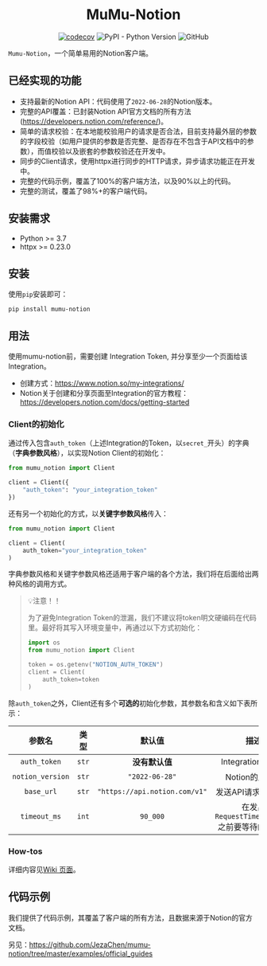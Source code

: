 <div style="text-align: center">

<h1>MuMu-Notion</h1>

[![codecov](https://codecov.io/gh/JezaChen/mumu-notion/branch/master/graph/badge.svg?token=QKE5Z5JS04)](https://codecov.io/gh/JezaChen/mumu-notion)
![PyPI - Python Version](https://img.shields.io/pypi/pyversions/mumu-notion?style=flat-square)
![GitHub](https://img.shields.io/github/license/jezachen/mumu-notion)

</div>

`Mumu-Notion`，一个简单易用的Notion客户端。

## 已经实现的功能

- 支持最新的Notion API：代码使用了`2022-06-28`的Notion版本。
- 完整的API覆盖：已封装Notion API官方文档的所有方法(https://developers.notion.com/reference/)。
- 简单的请求校验：在本地能校验用户的请求是否合法，目前支持最外层的参数的字段校验（如用户提供的参数是否完整、是否存在不包含于API文档中的参数），而值校验以及嵌套的参数校验还在开发中。
- 同步的Client请求，使用httpx进行同步的HTTP请求，异步请求功能正在开发中。
- 完整的代码示例，覆盖了100%的客户端方法，以及90%以上的代码。
- 完整的测试，覆盖了98%+的客户端代码。

## 安装需求

- Python >= 3.7
- httpx >= 0.23.0

## 安装

使用`pip`安装即可：

```shell
pip install mumu-notion
```

## 用法

使用mumu-notion前，需要创建 Integration Token, 并分享至少一个页面给该Integration。

- 创建方式：https://www.notion.so/my-integrations/
- Notion关于创建和分享页面至Integration的官方教程：https://developers.notion.com/docs/getting-started

### Client的初始化

通过传入包含`auth_token`（上述Integration的Token，以`secret_`开头）的字典（**字典参数风格**），以实现Notion Client的初始化：

```Python
from mumu_notion import Client

client = Client({
    "auth_token": "your_integration_token"
})
```

还有另一个初始化的方式，以**关键字参数风格**传入：

```Python
from mumu_notion import Client

client = Client(
    auth_token="your_integration_token"
)
```

字典参数风格和关键字参数风格还适用于客户端的各个方法，我们将在后面给出两种风格的调用方式。

> 💡注意！！
>
> 为了避免Integration Token的泄漏，我们不建议将token明文硬编码在代码里。最好将其写入环境变量中，再通过以下方式初始化：
> ```Python
> import os
> from mumu_notion import Client
>
> token = os.getenv("NOTION_AUTH_TOKEN")
> client = Client(
>     auth_token=token
> )
> ```

除`auth_token`之外，Client还有多个**可选的**初始化参数，其参数名和含义如下表所示：

|       参数名        | 类型    |              默认值              |                描述                 |
|:----------------:|-------|:-----------------------------:|:---------------------------------:|
|   `auth_token`   | `str` |           **没有默认值**           |         Integration Token         |
| `notion_version` | `str` |        `"2022-06-28"`         |            Notion的版本号             |
|    `base_url`    | `str` | `"https://api.notion.com/v1"` |           发送API请求的根URL            |
|   `timeout_ms`   | `int` |           `90_000`            | 在发出`RequestTimeoutError`之前要等待的毫秒数 |

### How-tos

详细内容见[Wiki 页面](https://github.com/JezaChen/mumu-notion/wiki/How-tos-(%E4%B8%AD%E6%96%87%E7%89%88))。

## 代码示例

我们提供了代码示例，其覆盖了客户端的所有方法，且数据来源于Notion的官方文档。

另见：https://github.com/JezaChen/mumu-notion/tree/master/examples/official_guides
